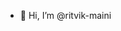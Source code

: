- 👋 Hi, I’m @ritvik-maini


<!---
ritvik-maini/ritvik-maini is a ✨ special ✨ repository because its `README.md` (this file) appears on your GitHub profile.
You can click the Preview link to take a look at your changes.
--->
